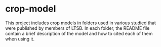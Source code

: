 # crop-model
This project includes crop models in folders used in various studied that were published by members of LTSB.
In each folder, the README file contain a brief description of the model and how to cited each of them when using it.
